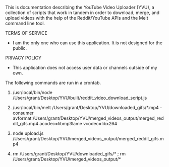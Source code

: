 This is documentation describing the YouTube Video Uploader (YVU), a collection of scripts that work in tandem in order to download, merge, and upload videos with the help of the Reddit/YouTube APIs and the Melt command line tool.

TERMS OF SERVICE

- I am the only one who can use this application. It is not designed for the public.

PRIVACY POLICY

- This application does not access user data or channels outside of my own.

The following commands are run in a crontab.

<!-- Node script that uses a reddit api wrapper in order to download GIFS-->
1. /usr/local/bin/node /Users/grant/Desktop/YVU/built/reddit_video_download_script.js
<!-- Command line tool that merges videos together -->
2. /usr/local/bin/melt /Users/grant/Desktop/YVU/downloaded_gifs/*.mp4 -consumer avformat:/Users/grant/Desktop/YVU/merged_videos_output/merged_reddit_gifs.mp4 acodec=libmp3lame vcodec=libx264

<!-- Upload the merged video -->
3. node upload.js /Users/grant/Desktop/YVU/merged_videos_output/merged_reddit_gifs.mp4

<!-- Clean up the input and output folders -->
4. rm /Users/grant/Desktop/YVU/downloaded_gifs/* ; rm /Users/grant/Desktop/YVU/merged_videos_output/*